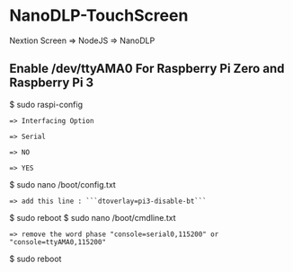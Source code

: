 # NanoDLP-TouchScreen
Nextion Screen => NodeJS => NanoDLP

## Enable /dev/ttyAMA0 For Raspberry Pi Zero and Raspberry Pi 3
$ sudo raspi-config

    => Interfacing Option

    => Serial
  
    => NO
  
    => YES

$ sudo nano /boot/config.txt
  
    => add this line : ```dtoverlay=pi3-disable-bt```

$ sudo reboot
$ sudo nano /boot/cmdline.txt
  
    => remove the word phase "console=serial0,115200" or "console=ttyAMA0,115200"

$ sudo reboot

